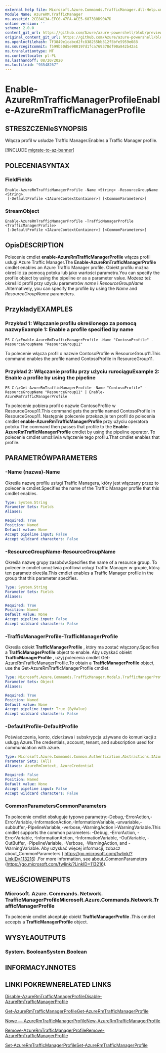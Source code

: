 ```yaml
---
external help file: Microsoft.Azure.Commands.TrafficManager.dll-Help.xml
Module Name: AzureRM.TrafficManager
ms.assetid: 2CE84C3A-EFC0-47FA-ACE5-687380D90A7D
online version: ''
schema: 2.0.0
content_git_url: https://github.com/Azure/azure-powershell/blob/preview/src/ResourceManager/TrafficManager/Commands.TrafficManager2/help/Enable-AzureRmTrafficManagerProfile.md
original_content_git_url: https://github.com/Azure/azure-powershell/blob/preview/src/ResourceManager/TrafficManager/Commands.TrafficManager2/help/Enable-AzureRmTrafficManagerProfile.md
ms.openlocfilehash: 7f3849e1cabcd2fc838255bb312f5bfe5959e088
ms.sourcegitcommit: f599b50d5e980197d1fca769378df90a842b42a1
ms.translationtype: MT
ms.contentlocale: pl-PL
ms.lasthandoff: 08/20/2020
ms.locfileid: "93548267"
---
```

# <span data-ttu-id="8abcc-101">Enable-AzureRmTrafficManagerProfile</span><span class="sxs-lookup"><span data-stu-id="8abcc-101">Enable-AzureRmTrafficManagerProfile</span></span>

## <span data-ttu-id="8abcc-102">STRESZCZENIe</span><span class="sxs-lookup"><span data-stu-id="8abcc-102">SYNOPSIS</span></span>
<span data-ttu-id="8abcc-103">Włącza profil w usłudze Traffic Manager.</span><span class="sxs-lookup"><span data-stu-id="8abcc-103">Enables a Traffic Manager profile.</span></span>

[!INCLUDE [migrate-to-az-banner](../../includes/migrate-to-az-banner.md)]

## <span data-ttu-id="8abcc-104">POLECENIA</span><span class="sxs-lookup"><span data-stu-id="8abcc-104">SYNTAX</span></span>

### <span data-ttu-id="8abcc-105">Field</span><span class="sxs-lookup"><span data-stu-id="8abcc-105">Fields</span></span>
```
Enable-AzureRmTrafficManagerProfile -Name <String> -ResourceGroupName <String>
 [-DefaultProfile <IAzureContextContainer>] [<CommonParameters>]
```

### <span data-ttu-id="8abcc-106">Stream</span><span class="sxs-lookup"><span data-stu-id="8abcc-106">Object</span></span>
```
Enable-AzureRmTrafficManagerProfile -TrafficManagerProfile <TrafficManagerProfile>
 [-DefaultProfile <IAzureContextContainer>] [<CommonParameters>]
```

## <span data-ttu-id="8abcc-107">Opis</span><span class="sxs-lookup"><span data-stu-id="8abcc-107">DESCRIPTION</span></span>
<span data-ttu-id="8abcc-108">Polecenie cmdlet **enable-AzureRmTrafficManagerProfile** włącza profil usługi Azure Traffic Manager.</span><span class="sxs-lookup"><span data-stu-id="8abcc-108">The **Enable-AzureRmTrafficManagerProfile** cmdlet enables an Azure Traffic Manager profile.</span></span>
<span data-ttu-id="8abcc-109">Obiekt profilu można określić za pomocą potoku lub jako wartości parametru.</span><span class="sxs-lookup"><span data-stu-id="8abcc-109">You can specify the profile object by using the pipeline or as a parameter value.</span></span>
<span data-ttu-id="8abcc-110">Możesz też określić profil przy użyciu parametrów *name* i *ResourceGroupName* .</span><span class="sxs-lookup"><span data-stu-id="8abcc-110">Alternatively, you can specify the profile by using the *Name* and *ResourceGroupName* parameters.</span></span>

## <span data-ttu-id="8abcc-111">Przykłady</span><span class="sxs-lookup"><span data-stu-id="8abcc-111">EXAMPLES</span></span>

### <span data-ttu-id="8abcc-112">Przykład 1: Włączanie profilu określonego za pomocą nazwy</span><span class="sxs-lookup"><span data-stu-id="8abcc-112">Example 1: Enable a profile specified by name</span></span>
```
PS C:\>Enable-AzureRmTrafficManagerProfile -Name "ContosoProfile" -ResourceGroupName "ResourceGroup11"
```

<span data-ttu-id="8abcc-113">To polecenie włącza profil o nazwie ContosoProfile w ResourceGroup11.</span><span class="sxs-lookup"><span data-stu-id="8abcc-113">This command enables the profile named ContosoProfile in ResourceGroup11.</span></span>

### <span data-ttu-id="8abcc-114">Przykład 2: Włączanie profilu przy użyciu rurociągu</span><span class="sxs-lookup"><span data-stu-id="8abcc-114">Example 2: Enable a profile by using the pipeline</span></span>
```
PS C:\>Get-AzureRmTrafficManagerProfile -Name "ContosoProfile" -ResourceGroupName "ResourceGroup11" | Enable-AzureRmTrafficManagerProfile
```

<span data-ttu-id="8abcc-115">To polecenie pobiera profil o nazwie ContosoProfile w ResourceGroup11.</span><span class="sxs-lookup"><span data-stu-id="8abcc-115">This command gets the profile named ContosoProfile in ResourceGroup11.</span></span>
<span data-ttu-id="8abcc-116">Następnie polecenie przekazuje ten profil do polecenia cmdlet **enable-AzureRmTrafficManagerProfile** przy użyciu operatora potoku.</span><span class="sxs-lookup"><span data-stu-id="8abcc-116">The command then passes that profile to the **Enable-AzureRmTrafficManagerProfile** cmdlet by using the pipeline operator.</span></span>
<span data-ttu-id="8abcc-117">To polecenie cmdlet umożliwia włączenie tego profilu.</span><span class="sxs-lookup"><span data-stu-id="8abcc-117">That cmdlet enables that profile.</span></span>

## <span data-ttu-id="8abcc-118">PARAMETRÓW</span><span class="sxs-lookup"><span data-stu-id="8abcc-118">PARAMETERS</span></span>

### <span data-ttu-id="8abcc-119">-Name (nazwa)</span><span class="sxs-lookup"><span data-stu-id="8abcc-119">-Name</span></span>
<span data-ttu-id="8abcc-120">Określa nazwę profilu usługi Traffic Managera, który jest włączany przez to polecenie cmdlet.</span><span class="sxs-lookup"><span data-stu-id="8abcc-120">Specifies the name of the Traffic Manager profile that this cmdlet enables.</span></span>

```yaml
Type: System.String
Parameter Sets: Fields
Aliases: 

Required: True
Position: Named
Default value: None
Accept pipeline input: False
Accept wildcard characters: False
```

### <span data-ttu-id="8abcc-121">-ResourceGroupName</span><span class="sxs-lookup"><span data-stu-id="8abcc-121">-ResourceGroupName</span></span>
<span data-ttu-id="8abcc-122">Określa nazwę grupy zasobów.</span><span class="sxs-lookup"><span data-stu-id="8abcc-122">Specifies the name of a resource group.</span></span>
<span data-ttu-id="8abcc-123">To polecenie cmdlet umożliwia profilowi usługi Traffic Manager w grupie, którą ten parametr określa.</span><span class="sxs-lookup"><span data-stu-id="8abcc-123">This cmdlet enables a Traffic Manager profile in the group that this parameter specifies.</span></span>

```yaml
Type: System.String
Parameter Sets: Fields
Aliases: 

Required: True
Position: Named
Default value: None
Accept pipeline input: False
Accept wildcard characters: False
```

### <span data-ttu-id="8abcc-124">-TrafficManagerProfile</span><span class="sxs-lookup"><span data-stu-id="8abcc-124">-TrafficManagerProfile</span></span>
<span data-ttu-id="8abcc-125">Określa obiekt **TrafficManagerProfile** , który ma zostać włączony.</span><span class="sxs-lookup"><span data-stu-id="8abcc-125">Specifies a **TrafficManagerProfile** object to enable.</span></span>
<span data-ttu-id="8abcc-126">Aby uzyskać obiekt **TrafficManagerProfile** , użyj polecenia cmdlet Get-AzureRmTrafficManagerProfile.</span><span class="sxs-lookup"><span data-stu-id="8abcc-126">To obtain a **TrafficManagerProfile** object, use the Get-AzureRmTrafficManagerProfile cmdlet.</span></span>

```yaml
Type: Microsoft.Azure.Commands.TrafficManager.Models.TrafficManagerProfile
Parameter Sets: Object
Aliases: 

Required: True
Position: Named
Default value: None
Accept pipeline input: True (ByValue)
Accept wildcard characters: False
```

### <span data-ttu-id="8abcc-127">-DefaultProfile</span><span class="sxs-lookup"><span data-stu-id="8abcc-127">-DefaultProfile</span></span>
<span data-ttu-id="8abcc-128">Poświadczenia, konto, dzierżawa i subskrypcja używane do komunikacji z usługą Azure.</span><span class="sxs-lookup"><span data-stu-id="8abcc-128">The credentials, account, tenant, and subscription used for communication with azure.</span></span>

```yaml
Type: Microsoft.Azure.Commands.Common.Authentication.Abstractions.IAzureContextContainer
Parameter Sets: (All)
Aliases: AzureRmContext, AzureCredential

Required: False
Position: Named
Default value: None
Accept pipeline input: False
Accept wildcard characters: False
```

### <span data-ttu-id="8abcc-129">CommonParameters</span><span class="sxs-lookup"><span data-stu-id="8abcc-129">CommonParameters</span></span>
<span data-ttu-id="8abcc-130">To polecenie cmdlet obsługuje typowe parametry:-Debug,-ErrorAction,-ErrorVariable,-InformationAction,-InformationVariable,-unvariable,-subbuffer,-PipelineVariable,-verbose,-WarningAction i-WarningVariable.</span><span class="sxs-lookup"><span data-stu-id="8abcc-130">This cmdlet supports the common parameters: -Debug, -ErrorAction, -ErrorVariable, -InformationAction, -InformationVariable, -OutVariable, -OutBuffer, -PipelineVariable, -Verbose, -WarningAction, and -WarningVariable.</span></span> <span data-ttu-id="8abcc-131">Aby uzyskać więcej informacji, zobacz about_CommonParameters ( https://go.microsoft.com/fwlink/?LinkID=113216) .</span><span class="sxs-lookup"><span data-stu-id="8abcc-131">For more information, see about_CommonParameters (https://go.microsoft.com/fwlink/?LinkID=113216).</span></span>

## <span data-ttu-id="8abcc-132">WEJŚCIOWE</span><span class="sxs-lookup"><span data-stu-id="8abcc-132">INPUTS</span></span>

### <span data-ttu-id="8abcc-133">Microsoft. Azure. Commands. Network. TrafficManagerProfile</span><span class="sxs-lookup"><span data-stu-id="8abcc-133">Microsoft.Azure.Commands.Network.TrafficManagerProfile</span></span>
<span data-ttu-id="8abcc-134">To polecenie cmdlet akceptuje obiekt **TrafficManagerProfile** .</span><span class="sxs-lookup"><span data-stu-id="8abcc-134">This cmdlet accepts a **TrafficManagerProfile** object.</span></span>

## <span data-ttu-id="8abcc-135">WYSYŁA</span><span class="sxs-lookup"><span data-stu-id="8abcc-135">OUTPUTS</span></span>

### <span data-ttu-id="8abcc-136">System. Boolean</span><span class="sxs-lookup"><span data-stu-id="8abcc-136">System.Boolean</span></span>

## <span data-ttu-id="8abcc-137">INFORMACYJN</span><span class="sxs-lookup"><span data-stu-id="8abcc-137">NOTES</span></span>

## <span data-ttu-id="8abcc-138">LINKI POKREWNE</span><span class="sxs-lookup"><span data-stu-id="8abcc-138">RELATED LINKS</span></span>

[<span data-ttu-id="8abcc-139">Disable-AzureRmTrafficManagerProfile</span><span class="sxs-lookup"><span data-stu-id="8abcc-139">Disable-AzureRmTrafficManagerProfile</span></span>](./Disable-AzureRmTrafficManagerProfile.md)

[<span data-ttu-id="8abcc-140">Get-AzureRmTrafficManagerProfile</span><span class="sxs-lookup"><span data-stu-id="8abcc-140">Get-AzureRmTrafficManagerProfile</span></span>](./Get-AzureRmTrafficManagerProfile.md)

[<span data-ttu-id="8abcc-141">Nowe — AzureRmTrafficManagerProfile</span><span class="sxs-lookup"><span data-stu-id="8abcc-141">New-AzureRmTrafficManagerProfile</span></span>](./New-AzureRmTrafficManagerProfile.md)

[<span data-ttu-id="8abcc-142">Remove-AzureRmTrafficManagerProfile</span><span class="sxs-lookup"><span data-stu-id="8abcc-142">Remove-AzureRmTrafficManagerProfile</span></span>](./Remove-AzureRmTrafficManagerProfile.md)

[<span data-ttu-id="8abcc-143">Set-AzureRmTrafficManagerProfile</span><span class="sxs-lookup"><span data-stu-id="8abcc-143">Set-AzureRmTrafficManagerProfile</span></span>](./Set-AzureRmTrafficManagerProfile.md)


